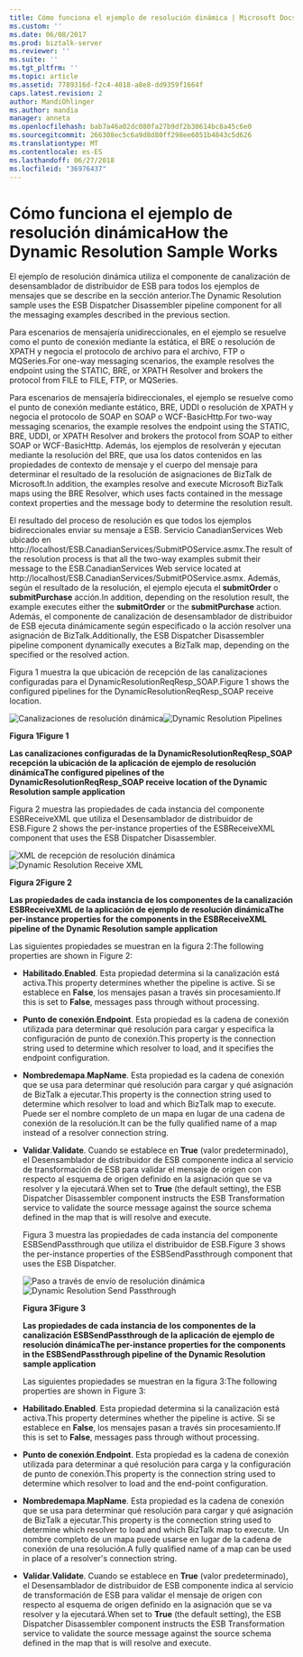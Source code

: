 ```yaml
---
title: Cómo funciona el ejemplo de resolución dinámica | Microsoft Docs
ms.custom: ''
ms.date: 06/08/2017
ms.prod: biztalk-server
ms.reviewer: ''
ms.suite: ''
ms.tgt_pltfrm: ''
ms.topic: article
ms.assetid: 7789316d-f2c4-4018-a8e8-dd9359f1664f
caps.latest.revision: 2
author: MandiOhlinger
ms.author: mandia
manager: anneta
ms.openlocfilehash: bab7a46a02dc080fa27b9df2b30614bc8a45c6e0
ms.sourcegitcommit: 266308ec5c6a9d8d80ff298ee6051b4843c5d626
ms.translationtype: MT
ms.contentlocale: es-ES
ms.lasthandoff: 06/27/2018
ms.locfileid: "36976437"
---
```

# <a name="how-the-dynamic-resolution-sample-works"></a><span data-ttu-id="83641-102">Cómo funciona el ejemplo de resolución dinámica</span><span class="sxs-lookup"><span data-stu-id="83641-102">How the Dynamic Resolution Sample Works</span></span>
<span data-ttu-id="83641-103">El ejemplo de resolución dinámica utiliza el componente de canalización de desensamblador de distribuidor de ESB para todos los ejemplos de mensajes que se describe en la sección anterior.</span><span class="sxs-lookup"><span data-stu-id="83641-103">The Dynamic Resolution sample uses the ESB Dispatcher Disassembler pipeline component for all the messaging examples described in the previous section.</span></span>  

 <span data-ttu-id="83641-104">Para escenarios de mensajería unidireccionales, en el ejemplo se resuelve como el punto de conexión mediante la estática, el BRE o resolución de XPATH y negocia el protocolo de archivo para el archivo, FTP o MQSeries.</span><span class="sxs-lookup"><span data-stu-id="83641-104">For one-way messaging scenarios, the example resolves the endpoint using the STATIC, BRE, or XPATH Resolver and brokers the protocol from FILE to FILE, FTP, or MQSeries.</span></span>  

 <span data-ttu-id="83641-105">Para escenarios de mensajería bidireccionales, el ejemplo se resuelve como el punto de conexión mediante estático, BRE, UDDI o resolución de XPATH y negocia el protocolo de SOAP en SOAP o WCF-BasicHttp.</span><span class="sxs-lookup"><span data-stu-id="83641-105">For two-way messaging scenarios, the example resolves the endpoint using the STATIC, BRE, UDDI, or XPATH Resolver and brokers the protocol from SOAP to either SOAP or WCF-BasicHttp.</span></span> <span data-ttu-id="83641-106">Además, los ejemplos de resolverán y ejecutan mediante la resolución del BRE, que usa los datos contenidos en las propiedades de contexto de mensaje y el cuerpo del mensaje para determinar el resultado de la resolución de asignaciones de BizTalk de Microsoft.</span><span class="sxs-lookup"><span data-stu-id="83641-106">In addition, the examples resolve and execute Microsoft BizTalk maps using the BRE Resolver, which uses facts contained in the message context properties and the message body to determine the resolution result.</span></span>  

 <span data-ttu-id="83641-107">El resultado del proceso de resolución es que todos los ejemplos bidireccionales enviar su mensaje a ESB. Servicio CanadianServices Web ubicado en http://localhost/ESB.CanadianServices/SubmitPOService.asmx.</span><span class="sxs-lookup"><span data-stu-id="83641-107">The result of the resolution process is that all the two-way examples submit their message to the ESB.CanadianServices Web service located at http://localhost/ESB.CanadianServices/SubmitPOService.asmx.</span></span> <span data-ttu-id="83641-108">Además, según el resultado de la resolución, el ejemplo ejecuta el **submitOrder** o **submitPurchase** acción.</span><span class="sxs-lookup"><span data-stu-id="83641-108">In addition, depending on the resolution result, the example executes either the **submitOrder** or the **submitPurchase** action.</span></span> <span data-ttu-id="83641-109">Además, el componente de canalización de desensamblador de distribuidor de ESB ejecuta dinámicamente según especificado o la acción resolver una asignación de BizTalk.</span><span class="sxs-lookup"><span data-stu-id="83641-109">Additionally, the ESB Dispatcher Disassembler pipeline component dynamically executes a BizTalk map, depending on the specified or the resolved action.</span></span>  

 <span data-ttu-id="83641-110">Figura 1 muestra la que ubicación de recepción de las canalizaciones configuradas para el DynamicResolutionReqResp_SOAP.</span><span class="sxs-lookup"><span data-stu-id="83641-110">Figure 1 shows the configured pipelines for the DynamicResolutionReqResp_SOAP receive location.</span></span>  

 <span data-ttu-id="83641-111">![Canalizaciones de resolución dinámica](../esb-toolkit/media/ch6-dynamicresolutionpipelines.gif "Ch6-DynamicResolutionPipelines")</span><span class="sxs-lookup"><span data-stu-id="83641-111">![Dynamic Resolution Pipelines](../esb-toolkit/media/ch6-dynamicresolutionpipelines.gif "Ch6-DynamicResolutionPipelines")</span></span>  

 <span data-ttu-id="83641-112">**Figura 1**</span><span class="sxs-lookup"><span data-stu-id="83641-112">**Figure 1**</span></span>  

 <span data-ttu-id="83641-113">**Las canalizaciones configuradas de la DynamicResolutionReqResp_SOAP recepción la ubicación de la aplicación de ejemplo de resolución dinámica**</span><span class="sxs-lookup"><span data-stu-id="83641-113">**The configured pipelines of the DynamicResolutionReqResp_SOAP receive location of the Dynamic Resolution sample application**</span></span>  

 <span data-ttu-id="83641-114">Figura 2 muestra las propiedades de cada instancia del componente ESBReceiveXML que utiliza el Desensamblador de distribuidor de ESB.</span><span class="sxs-lookup"><span data-stu-id="83641-114">Figure 2 shows the per-instance properties of the ESBReceiveXML component that uses the ESB Dispatcher Disassembler.</span></span>  

 <span data-ttu-id="83641-115">![XML de recepción de resolución dinámica](../esb-toolkit/media/ch6-dynamicresolutionreceivexml.gif "Ch6-DynamicResolutionReceiveXML")</span><span class="sxs-lookup"><span data-stu-id="83641-115">![Dynamic Resolution Receive XML](../esb-toolkit/media/ch6-dynamicresolutionreceivexml.gif "Ch6-DynamicResolutionReceiveXML")</span></span>  

 <span data-ttu-id="83641-116">**Figura 2**</span><span class="sxs-lookup"><span data-stu-id="83641-116">**Figure 2**</span></span>  

 <span data-ttu-id="83641-117">**Las propiedades de cada instancia de los componentes de la canalización ESBReceiveXML de la aplicación de ejemplo de resolución dinámica**</span><span class="sxs-lookup"><span data-stu-id="83641-117">**The per-instance properties for the components in the ESBReceiveXML pipeline of the Dynamic Resolution sample application**</span></span>  

 <span data-ttu-id="83641-118">Las siguientes propiedades se muestran en la figura 2:</span><span class="sxs-lookup"><span data-stu-id="83641-118">The following properties are shown in Figure 2:</span></span>  

- <span data-ttu-id="83641-119">**Habilitado**.</span><span class="sxs-lookup"><span data-stu-id="83641-119">**Enabled**.</span></span> <span data-ttu-id="83641-120">Esta propiedad determina si la canalización está activa.</span><span class="sxs-lookup"><span data-stu-id="83641-120">This property determines whether the pipeline is active.</span></span> <span data-ttu-id="83641-121">Si se establece en **False**, los mensajes pasan a través sin procesamiento.</span><span class="sxs-lookup"><span data-stu-id="83641-121">If this is set to **False**, messages pass through without processing.</span></span>  

- <span data-ttu-id="83641-122">**Punto de conexión**.</span><span class="sxs-lookup"><span data-stu-id="83641-122">**Endpoint**.</span></span> <span data-ttu-id="83641-123">Esta propiedad es la cadena de conexión utilizada para determinar qué resolución para cargar y especifica la configuración de punto de conexión.</span><span class="sxs-lookup"><span data-stu-id="83641-123">This property is the connection string used to determine which resolver to load, and it specifies the endpoint configuration.</span></span>  

- <span data-ttu-id="83641-124">**Nombredemapa**.</span><span class="sxs-lookup"><span data-stu-id="83641-124">**MapName**.</span></span> <span data-ttu-id="83641-125">Esta propiedad es la cadena de conexión que se usa para determinar qué resolución para cargar y qué asignación de BizTalk a ejecutar.</span><span class="sxs-lookup"><span data-stu-id="83641-125">This property is the connection string used to determine which resolver to load and which BizTalk map to execute.</span></span> <span data-ttu-id="83641-126">Puede ser el nombre completo de un mapa en lugar de una cadena de conexión de la resolución.</span><span class="sxs-lookup"><span data-stu-id="83641-126">It can be the fully qualified name of a map instead of a resolver connection string.</span></span>  

- <span data-ttu-id="83641-127">**Validar**.</span><span class="sxs-lookup"><span data-stu-id="83641-127">**Validate**.</span></span> <span data-ttu-id="83641-128">Cuando se establece en **True** (valor predeterminado), el Desensamblador de distribuidor de ESB componente indica al servicio de transformación de ESB para validar el mensaje de origen con respecto al esquema de origen definido en la asignación que se va resolver y la ejecutará.</span><span class="sxs-lookup"><span data-stu-id="83641-128">When set to **True** (the default setting), the ESB Dispatcher Disassembler component instructs the ESB Transformation service to validate the source message against the source schema defined in the map that is will resolve and execute.</span></span>  

  <span data-ttu-id="83641-129">Figura 3 muestra las propiedades de cada instancia del componente ESBSendPassthrough que utiliza el distribuidor de ESB.</span><span class="sxs-lookup"><span data-stu-id="83641-129">Figure 3 shows the per-instance properties of the ESBSendPassthrough component that uses the ESB Dispatcher.</span></span>  

  <span data-ttu-id="83641-130">![Paso a través de envío de resolución dinámica](../esb-toolkit/media/ch6-dynamicresolutionsendpassthrough.gif "Ch6-DynamicResolutionSendPassthrough")</span><span class="sxs-lookup"><span data-stu-id="83641-130">![Dynamic Resolution Send Passthrough](../esb-toolkit/media/ch6-dynamicresolutionsendpassthrough.gif "Ch6-DynamicResolutionSendPassthrough")</span></span>  

  <span data-ttu-id="83641-131">**Figura 3**</span><span class="sxs-lookup"><span data-stu-id="83641-131">**Figure 3**</span></span>  

  <span data-ttu-id="83641-132">**Las propiedades de cada instancia de los componentes de la canalización ESBSendPassthrough de la aplicación de ejemplo de resolución dinámica**</span><span class="sxs-lookup"><span data-stu-id="83641-132">**The per-instance properties for the components in the ESBSendPassthrough pipeline of the Dynamic Resolution sample application**</span></span>  

  <span data-ttu-id="83641-133">Las siguientes propiedades se muestran en la figura 3:</span><span class="sxs-lookup"><span data-stu-id="83641-133">The following properties are shown in Figure 3:</span></span>  

- <span data-ttu-id="83641-134">**Habilitado**.</span><span class="sxs-lookup"><span data-stu-id="83641-134">**Enabled**.</span></span> <span data-ttu-id="83641-135">Esta propiedad determina si la canalización está activa.</span><span class="sxs-lookup"><span data-stu-id="83641-135">This property determines whether the pipeline is active.</span></span> <span data-ttu-id="83641-136">Si se establece en **False**, los mensajes pasan a través sin procesamiento.</span><span class="sxs-lookup"><span data-stu-id="83641-136">If this is set to **False**, messages pass through without processing.</span></span>  

- <span data-ttu-id="83641-137">**Punto de conexión**.</span><span class="sxs-lookup"><span data-stu-id="83641-137">**Endpoint**.</span></span> <span data-ttu-id="83641-138">Esta propiedad es la cadena de conexión utilizada para determinar a qué resolución para carga y la configuración de punto de conexión.</span><span class="sxs-lookup"><span data-stu-id="83641-138">This property is the connection string used to determine which resolver to load and the end-point configuration.</span></span>  

- <span data-ttu-id="83641-139">**Nombredemapa**.</span><span class="sxs-lookup"><span data-stu-id="83641-139">**MapName**.</span></span> <span data-ttu-id="83641-140">Esta propiedad es la cadena de conexión que se usa para determinar qué resolución para cargar y qué asignación de BizTalk a ejecutar.</span><span class="sxs-lookup"><span data-stu-id="83641-140">This property is the connection string used to determine which resolver to load and which BizTalk map to execute.</span></span> <span data-ttu-id="83641-141">Un nombre completo de un mapa puede usarse en lugar de la cadena de conexión de una resolución.</span><span class="sxs-lookup"><span data-stu-id="83641-141">A fully qualified name of a map can be used in place of a resolver's connection string.</span></span>  

- <span data-ttu-id="83641-142">**Validar**.</span><span class="sxs-lookup"><span data-stu-id="83641-142">**Validate**.</span></span> <span data-ttu-id="83641-143">Cuando se establece en **True** (valor predeterminado), el Desensamblador de distribuidor de ESB componente indica al servicio de transformación de ESB para validar el mensaje de origen con respecto al esquema de origen definido en la asignación que se va resolver y la ejecutará.</span><span class="sxs-lookup"><span data-stu-id="83641-143">When set to **True** (the default setting), the ESB Dispatcher Disassembler component instructs the ESB Transformation service to validate the source message against the source schema defined in the map that is will resolve and execute.</span></span>

